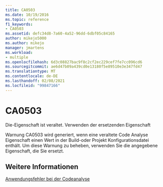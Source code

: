 ```yaml
---
title: CA0503
ms.date: 10/19/2016
ms.topic: reference
f1_keywords:
- CA0503
ms.assetid: defc34d8-7a60-4a52-96dd-6dbf05c84165
author: mikejo5000
ms.author: mikejo
manager: jmartens
ms.workload:
- multiple
ms.openlocfilehash: 6d3c08827bac9f8c2cf2ec229cef7fe7cc096cd6
ms.sourcegitcommit: ae6d47b09a439cd0e13180f5e89510e3e347fd47
ms.translationtype: MT
ms.contentlocale: de-DE
ms.lasthandoff: 02/08/2021
ms.locfileid: "99847166"
---
```

# <a name="ca0503"></a>CA0503
Die-Eigenschaft ist veraltet. Verwenden der ersetzenden Eigenschaft

Warnung CA0503 wird generiert, wenn eine veraltete Code Analyse Eigenschaft einen Wert in der Build-oder Projekt Konfigurationsdatei enthält. Um diese Warnung zu beheben, verwenden Sie die angegebene Eigenschaft, die Sie ersetzt.

## <a name="see-also"></a>Weitere Informationen
[Anwendungsfehler bei der Codeanalyse](../code-quality/code-analysis-application-errors.md)
